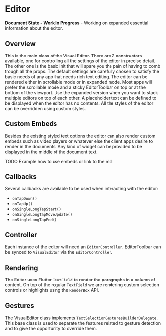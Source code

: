 # Editor 
**Document State - Work In Progress** - Working on expanded essential information about the editor.

## Overview
This is the main class of the Visual Editor. There are 2 constructors available, one for controlling all the settings of the editor in precise detail. The other one is the basic init that will spare you the pain of having to comb trough all the props. The default settings are carefully chosen to satisfy the basic needs of any app that needs rich text editing. The editor can be rendered either in scrollable mode or in expanded mode. Most apps will prefer the scrollable mode and a sticky EditorToolbar on top or at the bottom of the viewport. Use the expanded version when you want to stack multiple editors on top of each other. A placeholder text can be defined to be displayed when the editor has no contents. All the styles of the editor can be overridden using custom styles.

## Custom Embeds
Besides the existing styled text options the editor can also render custom embeds such as video players or whatever else the client apps desire to render in the documents. Any kind of widget can be provided to be displayed in the middle of the document text.

TODO Example how to use embeds or link to the md

## Callbacks
Several callbacks are available to be used when interacting with the editor:
- `onTapDown()`
- `onTapUp()`
- `onSingleLongTapStart()`
- `onSingleLongTapMoveUpdate()`
- `onSingleLongTapEnd()`

## Controller
Each instance of the editor will need an `EditorController`. EditorToolbar can be synced to `VisualEditor` via the `EditorController`.

## Rendering
The Editor uses Flutter `TextField` to render the paragraphs in a column of content. On top of the regular `TextField` we are rendering custom selection controls or highlights using the `RenderBox` API.

## Gestures
The VisualEditor class implements `TextSelectionGesturesBuilderDelegate`. This base class is used to separate the features related to gesture detection and to give the opportunity to override them.

